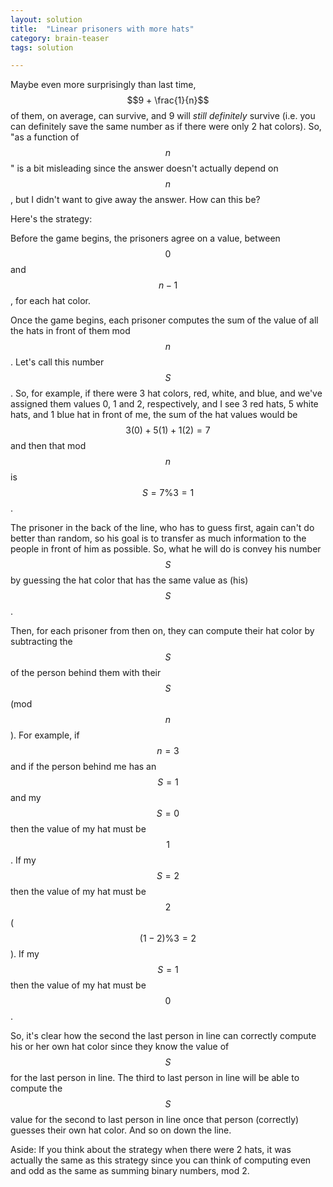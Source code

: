 ```yaml
---
layout: solution
title:  "Linear prisoners with more hats"
category: brain-teaser
tags: solution

---
```


Maybe even more surprisingly than last time, $$9 + \frac{1}{n}$$ of
them, on average, can survive, and 9 will *still definitely* survive
(i.e. you can definitely save the same number as if there were only 2
hat colors).  So, "as a function of $$n$$" is a bit misleading since
the answer doesn't actually depend on $$n$$, but I didn't want to give
away the answer.  How can this be?

Here's the strategy:

Before the game begins, the prisoners agree on a value, between $$0$$
and $$n-1$$, for each hat color.

Once the game begins, each prisoner computes the sum of the value of
all the hats in front of them mod $$n$$.  Let's call this number
$$S$$.  So, for example, if there were 3 hat colors, red, white, and
blue, and we've assigned them values 0, 1 and 2, respectively, and I
see 3 red hats, 5 white hats, and 1 blue hat in front of me, the sum of
the hat values would be $$3(0) + 5(1) + 1(2) = 7$$ and then that mod
$$n$$ is $$S = 7 \% 3 = 1$$.

The prisoner in the back of the line, who has to guess first, again
can't do better than random, so his goal is to transfer as much
information to the people in front of him as possible.  So, what he
will do is convey his number $$S$$ by guessing the hat color that has
the same value as (his) $$S$$.

Then, for each prisoner from then on, they can compute their hat color
by subtracting the $$S$$ of the person behind them with their $$S$$
(mod $$n$$).  For example, if $$n = 3$$ and if the person behind me
has an $$S = 1$$ and my $$S = 0$$ then the value of my hat must be
$$1$$.  If my $$S = 2$$ then the value of my hat must be $$2$$ ($$(1 - 2) \% 3 = 2$$).  If my $$S = 1$$ then the value of my hat must be $$0$$.

So, it's clear how the second the last person in line can correctly
compute his or her own hat color since they know the value of $$S$$
for the last person in line.  The third to last person in line will be
able to compute the $$S$$ value for the second to last person in line
once that person (correctly) guesses their own hat color.  And so on
down the line.

Aside: If you think about the strategy when there were 2 hats, it was
actually the same as this strategy since you can think of computing
even and odd as the same as summing binary numbers, mod 2.
